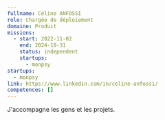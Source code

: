 ```yaml
---
fullname: Céline ANFOSSI
role: Chargée de déploiement
domaine: Produit
missions:
  - start: 2022-11-02
    end: 2024-10-31
    status: independent
    startups:
      - monpsy
startups:
  - monpsy
link: https://www.linkedin.com/in/celine-anfossi/
competences: []
---
```

J'accompagne les gens et les projets.
